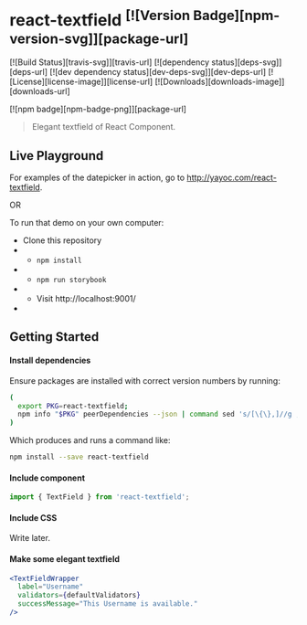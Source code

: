 # react-textfield <sup>[![Version Badge][npm-version-svg]][package-url]</sup>

[![Build Status][travis-svg]][travis-url]
[![dependency status][deps-svg]][deps-url]
[![dev dependency status][dev-deps-svg]][dev-deps-url]
[![License][license-image]][license-url]
[![Downloads][downloads-image]][downloads-url]

[![npm badge][npm-badge-png]][package-url]

> Elegant textfield of React Component.

## Live Playground

For examples of the datepicker in action, go to http://yayoc.com/react-textfield.

OR

To run that demo on your own computer:
* Clone this repository
* * `npm install`
* * `npm run storybook`
* * Visit http://localhost:9001/
*

## Getting Started
#### Install dependencies
Ensure packages are installed with correct version numbers by running:
  ```sh
  (
    export PKG=react-textfield;
    npm info "$PKG" peerDependencies --json | command sed 's/[\{\},]//g ; s/: /@/g; s/ *//g' | xargs npm install --save "$PKG"
  )
  ```

  Which produces and runs a command like:

  ```sh
  npm install --save react-textfield
  ```

#### Include component
```js
import { TextField } from 'react-textfield';
```

#### Include CSS
Write later.

#### Make some elegant textfield
```jsx
<TextFieldWrapper
  label="Username"
  validators={defaultValidators}
  successMessage="This Username is available."
/>
```
